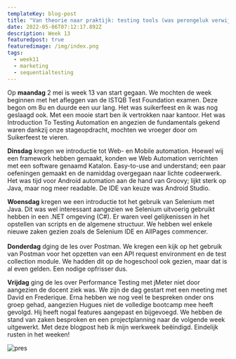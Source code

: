 ```yaml
---
templateKey: blog-post
title: "Van theorie naar praktijk: testing tools (was perongeluk verwijderd)"
date: 2022-05-06T07:12:17.892Z
description: Week 13
featuredpost: true
featuredimage: /img/index.png
tags:
  - week11
  - marketing
  - sequentialtesting
---
```

Op **maandag** 2 mei is week 13 van start gegaan. We mochten de week beginnen met het afleggen van de ISTQB Test Foundation examen. Deze begon om 8u en duurde een uur lang. Het was suikerfeest en ik was nog geslaagd ook. Met een mooie start ben ik vertrokken naar kantoor. Het was Introduction To Testing Automation en angezien de fundamentals gekend waren dankzij onze stageopdracht, mochten we vroeger door om Suikerfeest te vieren.

**Dinsdag** kregen we introductie tot Web- en Mobile automation. Hoewel wij een framework hebben gemaakt, konden we Web Automation verrichten met een software genaamd Katalon. Easy-to-use and understand; een paar oefeningen gemaakt en de namiddag overgegaan naar lichte codeerwerk. Het was tijd voor Android automation aan de hand van Groovy; lijkt sterk op Java, maar nog meer readable. De IDE van keuze was Android Studio.  

**Woensdag** kregen we een introductie tot het gebruik van Selenium met Java. Dit was wel interessant aangezien we Selenium uitvoerig gebruikt hebben in een .NET omgeving (C#). Er waren veel gelijkenissen in het opstellen van scripts en de algemene structuur. We hebben wel enkele nieuwe zaken gezien zoals de Selenium IDE en AllPages commencer.  \
\
**Donderdag** dging de les over Postman. We kregen een kijk op het gebruik van Postman voor het opzetten van een API request environment en de test collection module. We hadden dit op de hogeschool ook gezien, maar dat is al even gelden. Een nodige opfrisser dus. 

**Vrijdag** ging de les over Performance Testing met jMeter niet door aangezien de docent ziek was. We zijn de dag gestart met een meeting met David en Frederique. Erna hebben we nog veel te bespreken onder ons groep gehad, aangezien Hugues niet de volledige bootcamp mee heeft gevolgd. Hij heeft nogal features aangepast en bijgevoegd. We hebben de stand van zaken besproken en een projectplanning naar de volgende week uitgewerkt. Met deze blogpost heb ik mijn werkweek beëindigd. Eindelijk rusten in het weeken! 

![pres](/img/schedule-bootcamp.jpg "pres")

![]()